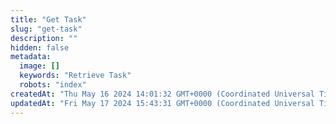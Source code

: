 ```yaml
---
title: "Get Task"
slug: "get-task"
description: ""
hidden: false
metadata:
  image: []
  keywords: "Retrieve Task"
  robots: "index"
createdAt: "Thu May 16 2024 14:01:32 GMT+0000 (Coordinated Universal Time)"
updatedAt: "Fri May 17 2024 15:43:31 GMT+0000 (Coordinated Universal Time)"
---
```


<API
	method="GET"
	url="/task/get"
	:body="body"
	:results="results"
/>

<script setup>
import body from './body.json'
import results from './results.json'
</script>
